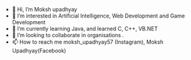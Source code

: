 - 👋 Hi, I’m Moksh upadhyay
- 👀 I’m interested in Artificial Intelligence, Web Development and Game Development
- 🌱 I’m currently learning Java, and learned C, C++, VB.NET
- 💞️ I’m looking to collaborate in organisations .
- 📫 How to reach me moksh_upadhyay57 (Instagram), Moksh Upadhyay(Facebook)

<!---
MokshUpadhyay57/MokshUpadhyay57 is a ✨ special ✨ repository because its `README.md` (this file) appears on your GitHub profile.
You can click the Preview link to take a look at your changes.
--->
